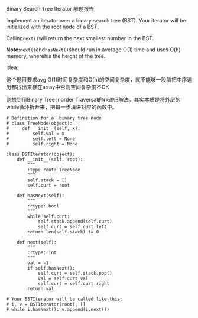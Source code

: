 Binary Search Tree Iterator 解题报告

Implement an iterator over a binary search tree \(BST\). Your iterator will be initialized with the root node of a BST.

Calling`next()`will return the next smallest number in the BST.

**Note:**`next()`and`hasNext()`should run in average O\(1\) time and uses O\(h\) memory, wherehis the height of the tree.

Idea:

这个题目要求avg O\(1\)时间复杂度和O\(h\)的空间复杂度，就不能够一股脑把中序遍历都找出来存在array中否则空间复杂度不OK

则想到用Binary Tree Inorder Traversal的非递归解法。其实本质是将外层的while循环拆开来，把每一步填进对应的函数中。

```
# Definition for a  binary tree node
# class TreeNode(object):
#     def __init__(self, x):
#         self.val = x
#         self.left = None
#         self.right = None

class BSTIterator(object):
    def __init__(self, root):
        """
        :type root: TreeNode
        """
        self.stack = []
        self.curt = root

    def hasNext(self):
        """
        :rtype: bool
        """
        while self.curt:
            self.stack.append(self.curt)
            self.curt = self.curt.left
        return len(self.stack) != 0

    def next(self):
        """
        :rtype: int
        """
        val = -1
        if self.hasNext():
            self.curt = self.stack.pop()
            val = self.curt.val
            self.curt = self.curt.right
        return val

# Your BSTIterator will be called like this:
# i, v = BSTIterator(root), []
# while i.hasNext(): v.append(i.next())
```



